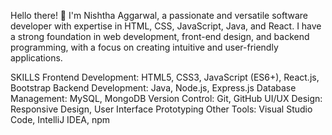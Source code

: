 Hello there! 👋 I'm Nishtha Aggarwal, a passionate and versatile software developer with expertise in HTML, CSS, JavaScript, Java, and React. I have a strong foundation in web development, front-end design, and backend programming, with a focus on creating intuitive and user-friendly applications.




SKILLS
Frontend Development: HTML5, CSS3, JavaScript (ES6+), React.js, Bootstrap
Backend Development: Java, Node.js, Express.js
Database Management: MySQL, MongoDB
Version Control: Git, GitHub
UI/UX Design: Responsive Design, User Interface Prototyping
Other Tools: Visual Studio Code, IntelliJ IDEA, npm




<!---
nishthaaggarwal15/nishthaaggarwal15 is a ✨ special ✨ repository because its `README.md` (this file) appears on your GitHub profile.
You can click the Preview link to take a look at your changes.
--->
